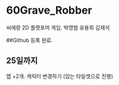# 60Grave_Robber
씨애랑 2D 플랫포머 게임. 박영범 유용희 김재석


##Github 등록 완료.


## 25일까지
맵 +2개. 캐릭터 변경하기
(있는 타일셋으로 진행)
